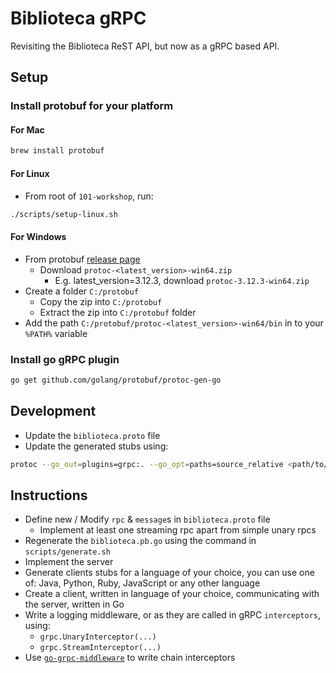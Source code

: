 # Biblioteca gRPC

Revisiting the Biblioteca ReST API, but now as a gRPC based API.

## Setup

### Install protobuf for your platform

#### For Mac

```bash
brew install protobuf
```

#### For Linux

* From root of `101-workshop`, run:

```bash
./scripts/setup-linux.sh
```

#### For Windows

* From protobuf [release page](https://github.com/protocolbuffers/protobuf/releases`)
  * Download `protoc-<latest_version>-win64.zip`
    * E.g. latest_version=3.12.3, download `protoc-3.12.3-win64.zip`
* Create a folder `C:/protobuf`
  * Copy the zip into `C:/protobuf`
  * Extract the zip into `C:/protobuf` folder
* Add the path `C:/protobuf/protoc-<latest_version>-win64/bin` in to your `%PATH%` variable

### Install go gRPC plugin

```bash
go get github.com/golang/protobuf/protoc-gen-go
```

## Development

* Update the `biblioteca.proto` file
* Update the generated stubs using:

```bash
protoc --go_out=plugins=grpc:. --go_opt=paths=source_relative <path/to/>/biblioteca.proto
```

## Instructions

* Define new / Modify `rpc` & `message`s in `biblioteca.proto` file
  * Implement at least one streaming rpc apart from simple unary rpcs
* Regenerate the `biblioteca.pb.go` using the command in `scripts/generate.sh`
* Implement the server
* Generate clients stubs for a language of your choice, you can use one of: Java, Python, Ruby, JavaScript or any other language
* Create a client, written in language of your choice, communicating with the server, written in Go
* Write a logging middleware, or as they are called in gRPC `interceptors`, using:
  * `grpc.UnaryInterceptor(...)`
  * `grpc.StreamInterceptor(...)`
* Use [`go-grpc-middleware`](https://github.com/grpc-ecosystem/go-grpc-middleware) to write chain interceptors

